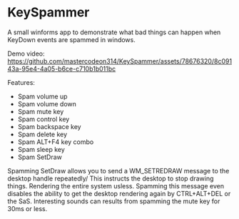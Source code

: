 # KeySpammer
A small winforms app to demonstrate what bad things can happen when KeyDown events are spammed in windows.

Demo video:
https://github.com/mastercodeon314/KeySpammer/assets/78676320/8c09143a-95e4-4a05-b6ce-c710b1b011bc

Features:
- Spam volume up
- Spam volume down
- Spam mute key
- Spam control key
- Spam backspace key
- Spam delete key
- Spam ALT+F4 key combo
- Spam sleep key
- Spam SetDraw

Spamming SetDraw allows you to send a WM_SETREDRAW message to the desktop handle repeatedly/ This instructs the desktop to stop drawing things. Rendering the entire system usless. 
Spamming this message even disables the ability to get the desktop rendering again by CTRL+ALT+DEL or the SaS. 
Interesting sounds can results from spamming the mute key for 30ms or less. 
